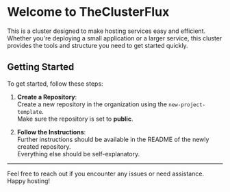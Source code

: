 # Welcome to TheClusterFlux

This is a cluster designed to make hosting services easy and efficient. Whether you're deploying a small application or a larger service, this cluster provides the tools and structure you need to get started quickly.

## Getting Started

To get started, follow these steps:

1. **Create a Repository**:  
   Create a new repository in the organization using the `new-project-template`.  
   Make sure the repository is set to **public**.

2. **Follow the Instructions**:  
   Further instructions should be available in the README of the newly created repository.  
   Everything else should be self-explanatory.

---

Feel free to reach out if you encounter any issues or need assistance. Happy hosting!

